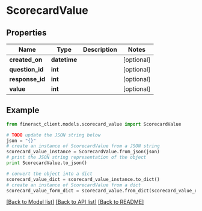 # ScorecardValue


## Properties

Name | Type | Description | Notes
------------ | ------------- | ------------- | -------------
**created_on** | **datetime** |  | [optional] 
**question_id** | **int** |  | [optional] 
**response_id** | **int** |  | [optional] 
**value** | **int** |  | [optional] 

## Example

```python
from fineract_client.models.scorecard_value import ScorecardValue

# TODO update the JSON string below
json = "{}"
# create an instance of ScorecardValue from a JSON string
scorecard_value_instance = ScorecardValue.from_json(json)
# print the JSON string representation of the object
print ScorecardValue.to_json()

# convert the object into a dict
scorecard_value_dict = scorecard_value_instance.to_dict()
# create an instance of ScorecardValue from a dict
scorecard_value_form_dict = scorecard_value.from_dict(scorecard_value_dict)
```
[[Back to Model list]](../README.md#documentation-for-models) [[Back to API list]](../README.md#documentation-for-api-endpoints) [[Back to README]](../README.md)


